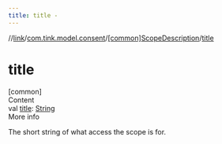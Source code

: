 ```yaml
---
title: title -
---
```

//[link](../../index.md)/[com.tink.model.consent](../index.md)/[[common]ScopeDescription](index.md)/[title](title.md)



# title  
[common]  
Content  
val [title](title.md): [String](https://kotlinlang.org/api/latest/jvm/stdlib/kotlin/-string/index.html)  
More info  


The short string of what access the scope is for.

  



